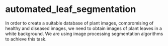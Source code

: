 # automated_leaf_segmentation
In order to create a suitable database of plant images, compromising of healthy and diseased images, we need to obtain images of plant leaves in a white background. We are using image processing segmentation algorithms to achieve this task.
